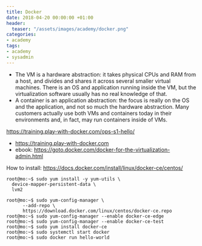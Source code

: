```yaml
---
title: Docker
date: 2018-04-20 00:00:00 +01:00
header:
  teaser: "/assets/images/academy/docker.png"
categories:
- academy
tags:
- academy
- sysadmin
---
```


* The VM is a hardware abstraction: it takes physical CPUs and RAM from a host, and divides and shares it across several smaller virtual machines. There is an OS and application running inside the VM, but the virtualization software usually has no real knowledge of that.
* A container is an application abstraction: the focus is really on the OS and the application, and not so much the hardware abstraction. Many customers actually use both VMs and containers today in their environments and, in fact, may run containers inside of VMs.

https://training.play-with-docker.com/ops-s1-hello/



* https://training.play-with-docker.com
* ebook: https://goto.docker.com/docker-for-the-virtualization-admin.html


How to install:
https://docs.docker.com/install/linux/docker-ce/centos/

```console
root@mo:~$ sudo yum install -y yum-utils \
  device-mapper-persistent-data \
  lvm2

root@mo:~$ sudo yum-config-manager \
      --add-repo \
      https://download.docker.com/linux/centos/docker-ce.repo
root@mo:~$ sudo yum-config-manager --enable docker-ce-edge
root@mo:~$ sudo yum-config-manager --enable docker-ce-test
root@mo:~$ sudo yum install docker-ce
root@mo:~$ sudo systemctl start docker
root@mo:~$ sudo docker run hello-world
```

